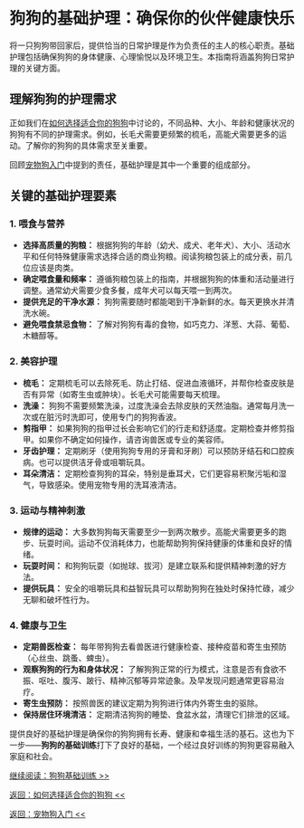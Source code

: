 # 狗狗的基础护理：确保你的伙伴健康快乐

将一只狗狗带回家后，提供恰当的日常护理是作为负责任的主人的核心职责。基础护理包括确保狗狗的身体健康、心理愉悦以及环境卫生。本指南将涵盖狗狗日常护理的关键方面。

## 理解狗狗的护理需求

正如我们在[如何选择适合你的狗狗](choosing_a_dog.md)中讨论的，不同品种、大小、年龄和健康状况的狗狗有不同的护理需求。例如，长毛犬需要更频繁的梳毛，高能犬需要更多的运动。了解你的狗狗的具体需求至关重要。

回顾[宠物狗入门](intro_to_dogs.md)中提到的责任，基础护理是其中一个重要的组成部分。

## 关键的基础护理要素

### 1. 喂食与营养

* **选择高质量的狗粮：** 根据狗狗的年龄（幼犬、成犬、老年犬）、大小、活动水平和任何特殊健康需求选择合适的商业狗粮。阅读狗粮包装上的成分表，前几位应该是肉类。
* **确定喂食量和频率：** 遵循狗粮包装上的指南，并根据狗狗的体重和活动量进行调整。通常幼犬需要少食多餐，成年犬可以每天喂一到两次。
* **提供充足的干净水源：** 狗狗需要随时都能喝到干净新鲜的水。每天更换水并清洗水碗。
* **避免喂食禁忌食物：** 了解对狗狗有毒的食物，如巧克力、洋葱、大蒜、葡萄、木糖醇等。

### 2. 美容护理

* **梳毛：** 定期梳毛可以去除死毛、防止打结、促进血液循环，并帮你检查皮肤是否有异常（如寄生虫或肿块）。长毛犬可能需要每天梳理。
* **洗澡：** 狗狗不需要频繁洗澡，过度洗澡会去除皮肤的天然油脂。通常每月洗一次或在脏污时洗即可，使用专门的狗狗香波。
* **剪指甲：** 如果狗狗的指甲过长会影响它们的行走和舒适度。定期检查并修剪指甲。如果你不确定如何操作，请咨询兽医或专业的美容师。
* **牙齿护理：** 定期刷牙（使用狗狗专用的牙膏和牙刷）可以预防牙结石和口腔疾病。也可以提供洁牙骨或咀嚼玩具。
* **耳朵清洁：** 定期检查狗狗的耳朵，特别是垂耳犬，它们更容易积聚污垢和湿气，导致感染。使用宠物专用的洗耳液清洁。

### 3. 运动与精神刺激

* **规律的运动：** 大多数狗狗每天需要至少一到两次散步。高能犬需要更多的跑步、玩耍时间。运动不仅消耗体力，也能帮助狗狗保持健康的体重和良好的情绪。
* **玩耍时间：** 和狗狗玩耍（如抛球、拔河）是建立联系和提供精神刺激的好方法。
* **提供玩具：** 安全的咀嚼玩具和益智玩具可以帮助狗狗在独处时保持忙碌，减少无聊和破坏性行为。

### 4. 健康与卫生

* **定期兽医检查：** 每年带狗狗去看兽医进行健康检查、接种疫苗和寄生虫预防（心丝虫、跳蚤、蜱虫）。
* **观察狗狗的行为和身体状况：** 了解狗狗正常的行为模式，注意是否有食欲不振、呕吐、腹泻、跛行、精神沉郁等异常迹象。及早发现问题通常更容易治疗。
* **寄生虫预防：** 按照兽医的建议定期为狗狗进行体内外寄生虫的驱除。
* **保持居住环境清洁：** 定期清洁狗狗的睡垫、食盆水盆，清理它们排泄的区域。

提供良好的基础护理是确保你的狗狗拥有长寿、健康和幸福生活的基石。这也为下一步——**狗狗的基础训练**打下了良好的基础，一个经过良好训练的狗狗更容易融入家庭和社会。

[继续阅读：狗狗基础训练 >>](dog_training_basics.md)

[返回：如何选择适合你的狗狗 <<](choosing_a_dog.md)

[返回：宠物狗入门 <<](intro_to_dogs.md)